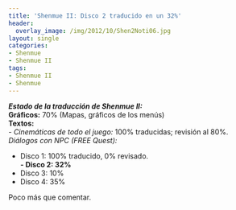 ```yaml
---
title: 'Shenmue II: Disco 2 traducido en un 32%'
header:
  overlay_image: /img/2012/10/Shen2Noti06.jpg
layout: single
categories:
- Shenmue
- Shenmue II
tags:
- Shenmue II
- Shenmue
---
```

**_Estado de la traducción de Shenmue II:_**  
**Gráficos:** 70% (Mapas, gráficos de los menús)  
**Textos:**  
_- Cinemáticas de todo el juego:_ 100% traducidas; revisión al 80%.  
_Diálogos con NPC (FREE Quest):_  
- Disco 1: 100% traducido, 0% revisado.  
**- Disco 2: 32%**  
- Disco 3: 10%  
- Disco 4: 35%

Poco más que comentar.

